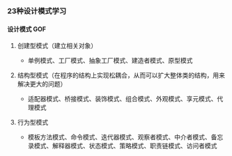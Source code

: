 ### 23种设计模式学习

#### 设计模式 GOF

1. 创建型模式（建立相关对象）
	
	- 单例模式、工厂模式、抽象工厂模式、建造者模式、原型模式
	
2. 结构型模式（在程序的结构上实现松耦合，从而可以扩大整体类的结构，用来解决更大的问题）
	
	- 适配器模式、桥接模式、装饰模式、组合模式、外观模式、享元模式、代理模式
	
3. 行为型模式

	- 模板方法模式、命令模式、迭代器模式、观察者模式、中介者模式、备忘录模式、解释器模式、状态模式、策略模式、职责链模式、访问者模式 
